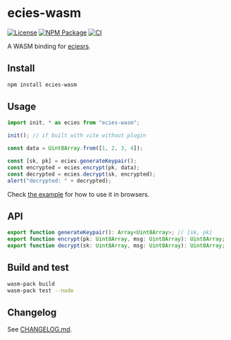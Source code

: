 # ecies-wasm

[![License](https://img.shields.io/github/license/ecies/rs-wasm.svg)](https://github.com/ecies/rs-wasm)
[![NPM Package](https://img.shields.io/npm/v/ecies-wasm.svg)](https://www.npmjs.com/package/ecies-wasm)
[![CI](https://img.shields.io/github/actions/workflow/status/ecies/rs-wasm/ci.yml)](https://github.com/ecies/rs-wasm/actions)

A WASM binding for [eciesrs](https://github.com/ecies/rs).

## Install

```bash
npm install ecies-wasm
```

## Usage

```js
import init, * as ecies from "ecies-wasm";

init(); // if built with vite without plugin

const data = Uint8Array.from([1, 2, 3, 4]);

const [sk, pk] = ecies.generateKeypair();
const encrypted = ecies.encrypt(pk, data);
const decrypted = ecies.decrypt(sk, encrypted);
alert("decrypted: " + decrypted);
```

Check [the example](./example) for how to use it in browsers.

## API

```ts
export function generateKeypair(): Array<Uint8Array>; // [sk, pk]
export function encrypt(pk: Uint8Array, msg: Uint8Array): Uint8Array;
export function decrypt(sk: Uint8Array, msg: Uint8Array): Uint8Array;
```

## Build and test

```bash
wasm-pack build
wasm-pack test --node
```

## Changelog

See [CHANGELOG.md](./CHANGELOG.md).
